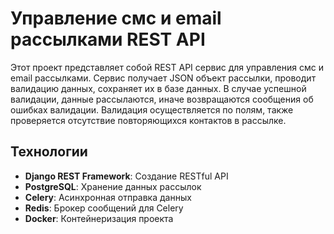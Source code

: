 # Управление смс и email рассылками REST API

Этот проект представляет собой REST API сервис для управления смс и email рассылками. Сервис получает JSON объект рассылки, проводит валидацию данных, сохраняет их в базе данных. В случае успешной валидации, данные рассылаются, иначе возвращаются сообщения об ошибках валидации. Валидация осуществляется по полям, также проверяется отсутствие повторяющихся контактов в рассылке.


## Технологии

- **Django REST Framework**: Создание RESTful API
- **PostgreSQL**: Хранение данных рассылок
- **Celery**: Асинхронная отправка данных
- **Redis**: Брокер сообщений для Celery
- **Docker**: Контейнеризация проекта
